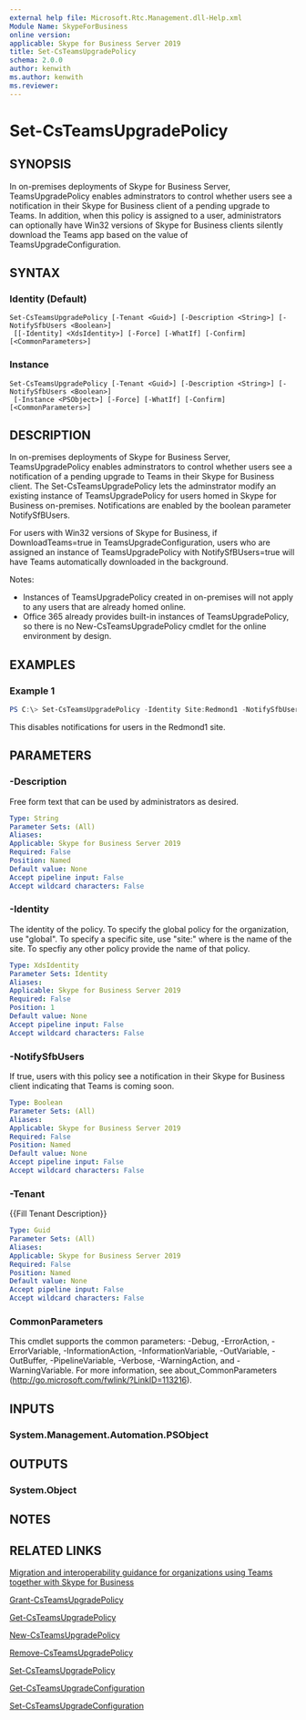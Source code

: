 ```yaml
---
external help file: Microsoft.Rtc.Management.dll-Help.xml
Module Name: SkypeForBusiness
online version:
applicable: Skype for Business Server 2019
title: Set-CsTeamsUpgradePolicy
schema: 2.0.0
author: kenwith
ms.author: kenwith
ms.reviewer:
---
```


# Set-CsTeamsUpgradePolicy

## SYNOPSIS
In on-premises deployments of Skype for Business Server, TeamsUpgradePolicy enables adminstrators to control whether users see a notification in their Skype for Business client of a pending upgrade to Teams. In addition, when this policy is assigned to a user, administrators can optionally have Win32 versions of Skype for Business clients silently download the Teams app based on the value of TeamsUpgradeConfiguration. 

## SYNTAX

### Identity (Default)
```
Set-CsTeamsUpgradePolicy [-Tenant <Guid>] [-Description <String>] [-NotifySfbUsers <Boolean>]
 [[-Identity] <XdsIdentity>] [-Force] [-WhatIf] [-Confirm] [<CommonParameters>]
```

### Instance
```
Set-CsTeamsUpgradePolicy [-Tenant <Guid>] [-Description <String>] [-NotifySfbUsers <Boolean>]
 [-Instance <PSObject>] [-Force] [-WhatIf] [-Confirm] [<CommonParameters>]
```

## DESCRIPTION
In on-premises deployments of Skype for Business Server, TeamsUpgradePolicy enables adminstrators to control whether users see a notification of a pending upgrade to Teams in their Skype for Business client. The Set-CsTeamsUpgradePolicy lets the adminstrator modify an existing instance of TeamsUpgradePolicy for users homed in Skype for Business on-premises. Notifications are enabled by the boolean parameter NotifySfBUsers. 
 
For users with Win32 versions of Skype for Business, if DownloadTeams=true in TeamsUpgradeConfiguration, users who are assigned an instance of TeamsUpgradePolicy with NotifySfBUsers=true will have Teams automatically downloaded in the background. 

Notes:  
* Instances of TeamsUpgradePolicy created in on-premises will not apply to any users that are already homed online.  
* Office 365 already provides built-in instances of TeamsUpgradePolicy, so there is no New-CsTeamsUpgradePolicy cmdlet for the online environment by design. 


## EXAMPLES

### Example 1
```powershell
PS C:\> Set-CsTeamsUpgradePolicy -Identity Site:Redmond1 -NotifySfbUsers $false
```
This disables notifications for users in the Redmond1 site.


## PARAMETERS


### -Description
Free form text that can be used by administrators as desired. 

```yaml
Type: String
Parameter Sets: (All)
Aliases:
Applicable: Skype for Business Server 2019
Required: False
Position: Named
Default value: None
Accept pipeline input: False
Accept wildcard characters: False
```



### -Identity
The identity of the policy. To specify the global policy for the organization, use "global". To specify a specific site, use "site:<name>" where <name> is the name of the site. To specfiy any other policy provide the name of that policy.

```yaml
Type: XdsIdentity
Parameter Sets: Identity
Aliases:
Applicable: Skype for Business Server 2019
Required: False
Position: 1
Default value: None
Accept pipeline input: False
Accept wildcard characters: False
```


### -NotifySfbUsers
If true, users with this policy see a notification in their Skype for Business client indicating that Teams is coming soon.

```yaml
Type: Boolean
Parameter Sets: (All)
Aliases:
Applicable: Skype for Business Server 2019
Required: False
Position: Named
Default value: None
Accept pipeline input: False
Accept wildcard characters: False
```

### -Tenant
{{Fill Tenant Description}}

```yaml
Type: Guid
Parameter Sets: (All)
Aliases:
Applicable: Skype for Business Server 2019
Required: False
Position: Named
Default value: None
Accept pipeline input: False
Accept wildcard characters: False
```


### CommonParameters
This cmdlet supports the common parameters: -Debug, -ErrorAction, -ErrorVariable, -InformationAction, -InformationVariable, -OutVariable, -OutBuffer, -PipelineVariable, -Verbose, -WarningAction, and -WarningVariable.
For more information, see about_CommonParameters (http://go.microsoft.com/fwlink/?LinkID=113216).

## INPUTS

### System.Management.Automation.PSObject


## OUTPUTS

### System.Object

## NOTES

## RELATED LINKS

[Migration and interoperability guidance for organizations using Teams together with Skype for Business](https://docs.microsoft.com/en-us/MicrosoftTeams/migration-interop-guidance-for-teams-with-skype)

[Grant-CsTeamsUpgradePolicy](https://github.com/MicrosoftDocs/office-docs-powershell/blob/master/skype/skype-ps/skype/Grant-CsTeamsUpgradePolicy.md)

[Get-CsTeamsUpgradePolicy](https://github.com/MicrosoftDocs/office-docs-powershell/blob/master/skype/skype-ps/skype/Get-CsTeamsUpgradePolicy.md)

[New-CsTeamsUpgradePolicy](https://github.com/MicrosoftDocs/office-docs-powershell/blob/master/skype/skype-ps/skype/New-CsTeamsUpgradePolicy.md)

[Remove-CsTeamsUpgradePolicy](https://github.com/MicrosoftDocs/office-docs-powershell/blob/master/skype/skype-ps/skype/Remove-CsTeamsUpgradePolicy.md)

[Set-CsTeamsUpgradePolicy](https://github.com/MicrosoftDocs/office-docs-powershell/blob/master/skype/skype-ps/skype/Set-CsTeamsUpgradePolicy.md)

[Get-CsTeamsUpgradeConfiguration](https://github.com/MicrosoftDocs/office-docs-powershell/blob/master/skype/skype-ps/skype/Get-CsTeamsUpgradeConfiguration.md)

[Set-CsTeamsUpgradeConfiguration](https://github.com/MicrosoftDocs/office-docs-powershell/blob/master/skype/skype-ps/skype/Set-CsTeamsUpgradeConfiguration.md)
